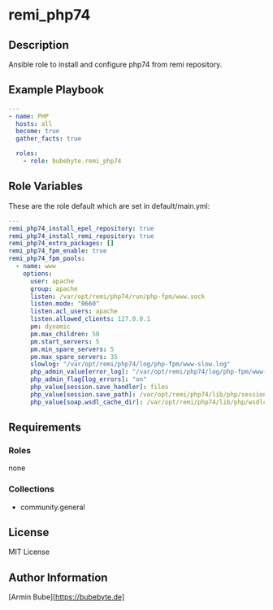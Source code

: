 # remi_php74

## Description
Ansible role to install and configure php74 from remi repository.

## Example Playbook
```YAML
---
- name: PHP
  hosts: all
  become: true
  gather_facts: true

  roles:
    - role: bubebyte.remi_php74
```

## Role Variables
These are the role default which are set in default/main.yml:
```YAML
---
remi_php74_install_epel_repository: true
remi_php74_install_remi_repository: true
remi_php74_extra_packages: []
remi_php74_fpm_enable: true
remi_php74_fpm_pools:
  - name: www
    options:
      user: apache
      group: apache
      listen: /var/opt/remi/php74/run/php-fpm/www.sock
      listen.mode: "0660"
      listen.acl_users: apache
      listen.allowed_clients: 127.0.0.1
      pm: dynamic
      pm.max_children: 50
      pm.start_servers: 5
      pm.min_spare_servers: 5
      pm.max_spare_servers: 35
      slowlog: "/var/opt/remi/php74/log/php-fpm/www-slow.log"
      php_admin_value[error_log]: "/var/opt/remi/php74/log/php-fpm/www-error.log"
      php_admin_flag[log_errors]: "on"
      php_value[session.save_handler]: files
      php_value[session.save_path]: /var/opt/remi/php74/lib/php/session
      php_value[soap.wsdl_cache_dir]: /var/opt/remi/php74/lib/php/wsdlcache
```

## Requirements

### Roles
none

### Collections
- community.general

## License
MIT License

## Author Information
[Armin Bube][https://bubebyte.de]
